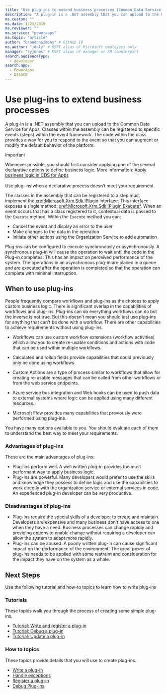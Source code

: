 ```yaml
---
title: "Use plug-ins to extend business processes (Common Data Service for Apps) | Microsoft Docs" # Intent and product brand in a unique string of 43-59 chars including spaces
description: "A plug-in is a .NET assembly that you can upload to the Common Data Service for Apps. Classes within the assembly can be registered to specific events (steps) within the event framework. The code within the class provides a way for you to respond to the event so that you can augment or modify the default behavior of the platform." # 115-145 characters including spaces. This abstract displays in the search result.
ms.custom: ""
ms.date: 1/23/2019
ms.reviewer: ""
ms.service: "powerapps"
ms.topic: "article"
author: "brandonsimons" # GitHub ID
ms.author: "jdaly" # MSFT alias of Microsoft employees only
manager: "ryjones" # MSFT alias of manager or PM counterpart
search.audienceType: 
  - developer
search.app: 
  - PowerApps
  - D365CE
---
```

# Use plug-ins to extend business processes

A plug-in is a .NET assembly that you can upload to the Common Data Service for Apps. Classes within the assembly can be registered to specific events (steps) within the event framework. The code within the class provides a way for you to respond to the event so that you can augment or modify the default behavior of the platform.

> [!IMPORTANT]
> Whenever possible, you should first consider applying one of the several declarative options to define business logic. More information: [Apply business logic in CDS for Apps](../../maker/common-data-service/cds-processes.md)<br/><br/>
> Use plug-ins when a declarative process doesn’t meet your requirement.

The classes in the assembly that can be registered to a step must implement the <xref:Microsoft.Xrm.Sdk.IPlugin> interface. This interface exposes a single method: <xref:Microsoft.Xrm.Sdk.IPlugin.Execute*>. When an event occurs that has a class registered to it, contextual data is passed to the `Execute` method. Within the `Execute` method you can:

- Cancel the event and display an error to the user
- Make changes to the data in the operation
- Initiate other actions using the Organization Service to add automation

Plug-ins can be configured to execute synchronously or asynchronously. A synchronous plug-in will cause the operation to wait until the code in the Plug-in completes. This has an impact on perceived performance of the system. The operations in an asynchronous plug-in are placed in a queue and are executed after the operation is completed so that the operation can complete with minimal interruption.

## When to use plug-ins

People frequently compare workflows and plug-ins as the choices to apply custom business logic. There is significant overlap in the capabilities of workflows and plug-ins. Plug-ins can do everything workflows can do but the inverse is not true. But this doesn't mean you should just use plug-ins for anything that can't be done with a workflow. There are other capabilities to achieve requirements without using plug-ins. 

- Workflows can use custom workflow extensions (workflow activities) which allow you to create re-usable conditions and actions with code that can be used within multiple workflows. 

- Calculated and rollup fields provide capabilities that could previously only be done using workflows.

- Custom Actions are a type of process similar to workflows that allow for creating re-usable messages that can be called from other workflows or from the web service endpoints.

- Azure service bus integration and Web hooks can be used to push data to external systems where logic can be applied using many different resources.

- Microsoft Flow provides many capabilities that previously were performed using plug-ins.

You have many options available to you. You should evaluate each of them to understand the best way to meet your requirements.

### Advantages of plug-ins

These are the main advantages of plug-ins:

- Plug-ins perform well. A well written plug-in provides the most performant way to apply business logic.
- Plug-ins are powerful. Many developers would prefer to use the skills and knowledge they possess to define logic and use the capabilities to work directly with the organization service or external services in code. An experienced plug-in developer can be very productive.

### Disadvantages of plug-ins

- Plug-ins require the special skills of a developer to create and maintain. Developers are expensive and many business don't have access to one when they have a need. Business processes can change rapidly and providing options to enable change without requiring a developer can allow the system to adapt more rapidly.
- Plug-ins can be abused. A poorly written plug-in can cause significant impact on the performance of the environment. The great power of plug-ins needs to be applied with some restraint and consideration for the impact they have on the system as a whole.


## Next Steps

Use the following tutorial and how-to topics to learn how to write plug-ins

### Tutorials

These topics walk you through the process of creating some simple plug-ins.

- [Tutorial: Write and register a plug-in](tutorial-write-plug-in.md)
- [Tutorial: Debug a plug-in](tutorial-debug-plug-in.md)
- [Tutorial: Update a plug-in](tutorial-update-plug-in.md)

### How to topics

These topics provide details that you will use to create plug-ins.

- [Write a plug-in](write-plug-in.md)
- [Handle exceptions](handle-exceptions.md)
- [Register a plug-in](register-plug-in.md)
- [Debug Plug-ins](debug-plug-in.md)
